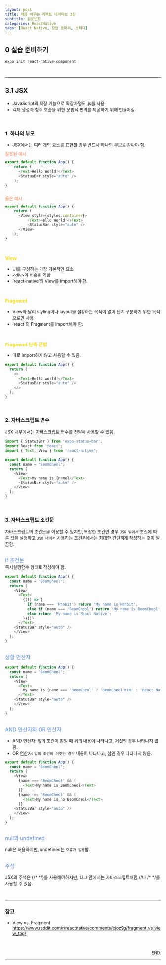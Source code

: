 ```yaml
---
layout: post
title: 처음 배우는 리액트 네이티브 3장
subtitle: 컴포넌트
categories: ReactNative
tags: [React Native, 창업 동아리, 스터디]
---
```


## 0 실습 준비하기
  ```
  expo init react-native-component
  ```


<br/>

---


## 3.1 JSX
  * JavaScript의 확장 기능으로 확장자명도 .js를 사용
  * 객체 생성과 함수 호출을 위한 문법적 편의를 제공하기 위해 만들어짐.
  <br/>

### 1. 하나의 부모
  * JSX에서는 여러 개의 요소를 표현할 경우 반드시 하나의 부모로 감싸야 함.<br/>
  
  <span style="color:coral; line-height:0.8">잘못된 예시</span>
  ```javascript
  export default function App() {
      return (
        <Text>Hello World!</Text>
        <StatusBar style="auto" />
      );
  }
  ``` 
  <br/><span style="color:coral; line-height:0.6">옳은 예시</span>
  ```javascript
  export default function App() {
      return (
        <View style={styles.container}>
            <Text>Hello World!</Text>
            <StatusBar style="auto" />
        </View>
      );
  }
  ```
  <br/>

  <span style="color:#f7df1e; font-weight:bold; font-size:1.1em; font-height:0.5">View</span>
  * UI를 구성하는 가장 기본적인 요소
  * \<div>와 비슷한 역할
  * 'react-native'의 View를 import해야 함.  
  <br/>

  <span style="color:#f7df1e; font-weight:bold; font-size:1.1em; font-height:0.5">Fragment</span>
  * View와 달리 styling이나 layout을 설정하는 목적이 없이 단지 구분하기 위한 목적으로만 사용
  * 'react'의 Fragment를 import해야 함.  
  <br/>

  <span style="color:#f7df1e; font-weight:bold; font-size:1.1em; font-height:0.5">Fragment 단축 문법</span>
  * 따로 import하지 않고 사용할 수 있음.
  ```javascript
  export default function App() {
    return (
      <>
        <Text>Hello world!</Text>
        <StatusBar style="auto" />
      </>
    );
  }
  ```


<br/>


### 2. 자바스크립트 변수
  JSX 내부에서는 자바스크립트 변수를 전달해 사용할 수 있음.
```javascript
import { StatusBar } from 'expo-status-bar';
import React from 'react';
import { Text, View } from 'react-native';

export default function App() {
  const name = "BeomCheol";
  return (
    <View>
      <Text>My name is {name}</Text>
      <StatusBar style="auto" />
    </View>
  );
}
```


<br/>


### 3. 자바스크립트 조건문
자바스크립트의 조건문을 이용할 수 있지만, 복잡한 조건인 경우 `JSX 밖에서` 조건에 따른 값을 설정하고 `JSX 내에서` 사용하는 조건문에서는 최대한 간단하게 작성하는 것이 깔끔함.  
<br/>

<div style="font-size:1.2em; color:cornflowerblue;">if 조건문</div>
즉시실행함수 형태로 작성해야 함.

```javascript
export default function App() {
  const name = 'BeomCheol';
  return (
    <View>
      <Text>
        {(() => {
          if (name === 'Hanbit') return 'My name is Hanbit';
          else if (name === 'BeomCheol') return 'My name is BeomCheol';
          else return 'My name is React Native';
        })()}
      </Text>
    <StatusBar style="auto" />
    </View>
  );
}
```

<br/>

<div style="font-size:1.2em; color:cornflowerblue;">삼항 연산자</div>

```javascript
export default function App() {
  const name = 'BeomCheol';
  return (
    <View>
      <Text>
        My name is {name === 'BeomCheol' ? 'BeomCheol Kim' : 'React Native'}
      </Text>
    <StatusBar style="auto" />
    </View>
  );
}
```

<br/>

<div style="font-size:1.2em; color:cornflowerblue;">AND 연산자와 OR 연산자</div>

  * AND 연산자: 앞의 조건이 참일 때 뒤의 내용이 나타나고, 거짓인 경우 나타나지 않음.
  * OR 연산자: `앞의 조건이 거짓인 경우` 내용이 나타나고, 참인 경우 나타나지 않음.

```javascript
export default function App() {
  const name = 'BeomCheol';
  return (
    <View>
      {name === 'BeomCheol' && (
        <Text>My name is BeomCheol</Text>
      )}
      {name !== 'BeomCheol' && (
        <Text>My name is no BeomCheol</Text>
      )}
    <StatusBar style="auto" />
    </View>
  );
}
```

<br/>

<div style="font-size:1.2em; color:cornflowerblue;">null과 undefined</div>

  null은 허용하지만, undefined는 `오류가 발생`함.

<br/>

<div style="font-size:1.2em; color:cornflowerblue;">주석</div>

  JSX의 주석은 {/* \*/}를 사용해야하지만, 태그 안에서는 자바스크립트처럼 //나 /* \*/를 사용할 수 있음.




<br/>



---


### 참고  
* View vs. Fragment
https://www.reddit.com/r/reactnative/comments/cjoz9g/fragment_vs_view_tag/

<div style="font-size:13px; text-align:right">
<br/><br/>
END.</div>

---